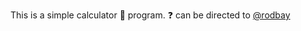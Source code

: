 This is a simple calculator :abacus: program. :question: can be directed to
[@rodbay](https://github.com/rodbay)
